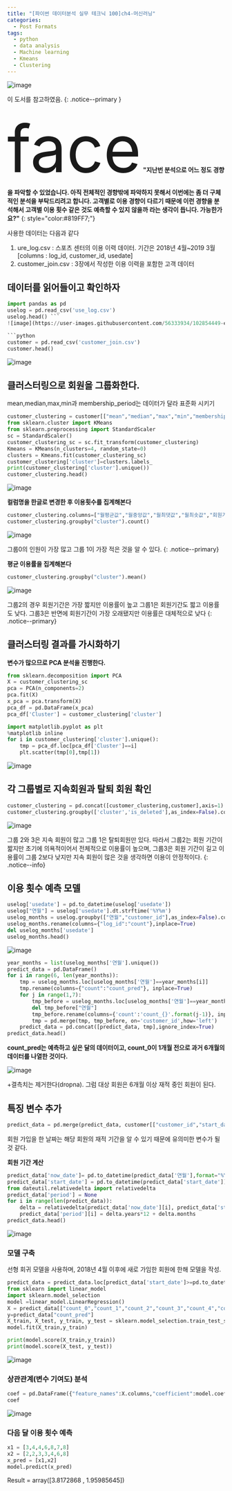 ```yaml
---
title: "[파이썬 데이터분석 실무 테크닉 100]ch4-머신러닝"
categories:
  - Post Formats
tags:
  - python
  - data analysis
  - Machine learning
  - Kmeans
  - Clustering
---
```

![image](https://user-images.githubusercontent.com/56333934/93761301-88221000-fc48-11ea-954a-30257f36e227.png)

이 도서를 참고하였음.
{: .notice--primary }

<span class="material-icons" style='font-size:150px;'>face</span>
**"지난번 분석으로 어느 정도 경향을 파악할 수 있었습니다. 아직 전체적인 경향밖에 파악하지 못해서 이번에는 좀 더 구체적인 분석을 부탁드리려고 합니다. 고객별로 이용 경향이 다르기 때문에 이런 경향을 분석해서 고객별 이용 횟수 같은 것도 예측할 수 있지 않을까 라는 생각이 듭니다. 가능한가요?"**
{: style="color:#819FF7;"}

사용한 데이터는 다음과 같다
1. ure_log.csv : 스포츠 센터의 이용 이력 데이터. 기간은 2018년 4월~2019 3월  [columns : log_id, customer_id, usedate]
2. customer_join.csv : 3장에서 작성한 이용 이력을 포함한 고객 데이터

## 데이터를 읽어들이고 확인하자

```python
import pandas as pd
uselog = pd.read_csv('use_log.csv')
uselog.head() ```
![image](https://user-images.githubusercontent.com/56333934/102854449-e8059e00-4465-11eb-8055-a2f20253b7be.png)

```python
customer = pd.read_csv('customer_join.csv')
customer.head()
```
![image](https://user-images.githubusercontent.com/56333934/102854519-08cdf380-4466-11eb-8a75-c6cda2daaa55.png)

## 클러스터링으로 회원을 그룹화한다.

mean,median,max,min과 membership_period는 데이터가 달라 표준화 시키기

```python
customer_clustering = customer[["mean","median","max","min","membership_period"]]
from sklearn.cluster import KMeans
from sklearn.preprocessing import StandardScaler
sc = StandardScaler()
customer_clustering_sc = sc.fit_transform(customer_clustering)
Kmeans = KMeans(n_clusters=4, random_state=0)
clusters = Kmeans.fit(customer_clustering_sc)
customer_clustering['cluster']=clusters.labels_
print(customer_clustering['cluster'].unique())
customer_clustering.head()
```
![image](https://user-images.githubusercontent.com/56333934/102854615-36b33800-4466-11eb-80b5-57910c536ea7.png)

**컬럼명을 한글로 변경한 후 이용횟수를 집계해본다**
```python
customer_clustering.columns=["월평균값","월중앙값","월최댓값","월최솟값","회원기간","cluster"]
customer_clustering.groupby("cluster").count()
```
![image](https://user-images.githubusercontent.com/56333934/102854667-55b1ca00-4466-11eb-988d-fe4de093097d.png)

그룹0의 인원이 가장 많고 그룹 1이 가장 적은 것을 알 수 있다.
{: .notice--primary}

**평균 이용률을 집계해본다**
```python
customer_clustering.groupby("cluster").mean()
```
![image](https://user-images.githubusercontent.com/56333934/102854790-97db0b80-4466-11eb-83aa-26b62836b4d9.png)

그룹2의 경우 회원기간은 가장 짧지만 이용률이 높고 그룹1은 회원기간도 짧고 이용률도 낮다. 그룹3은 반면에 회원기간이 가장 오래됐지만 이용률은 대체적으로 낮다
{: .notice--primary}

## 클러스터링 결과를 가시화하기
**변수가 많으므로 PCA 분석을 진행한다.**

```python
from sklearn.decomposition import PCA
X = customer_clustering_sc
pca = PCA(n_components=2)
pca.fit(X)
x_pca = pca.transform(X)
pca_df = pd.DataFrame(x_pca)
pca_df['Cluster'] = customer_clustering['cluster']

import matplotlib.pyplot as plt
%matplotlib inline
for i in customer_clustering['cluster'].unique():
    tmp = pca_df.loc[pca_df['Cluster']==i]
    plt.scatter(tmp[0],tmp[1])
```

![image](https://user-images.githubusercontent.com/56333934/102854910-e688a580-4466-11eb-873d-37b49adc6804.png)

## 각 그룹별로 지속회원과 탈퇴 회원 확인
```python
customer_clustering = pd.concat([customer_clustering,customer],axis=1)
customer_clustering.groupby(['cluster','is_deleted'],as_index=False).count()[['cluster','is_deleted','customer_id']]
```
![image](https://user-images.githubusercontent.com/56333934/102854957-04560a80-4467-11eb-817d-40f275a9d1df.png)

그룹 2와 3은 지속 회원이 많고 그룹 1은 탈퇴회원만 있다.
따라서 그룹2는 회원 기간이 짧지만 초기에 의욕적이어서 전체적으로 이용률이 높으며, 그룹3은 회원 기간이 길고 이용률이 그룹 2보다 낮지만 지속 회원이 많은 것을 생각하면 이용이 안정적이다.
{: .notice--info}

## 이용 횟수 예측 모델
```python
uselog['usedate'] = pd.to_datetime(uselog['usedate'])
uselog["연월"] = uselog['usedate'].dt.strftime('%Y%m')
uselog_months = uselog.groupby(["연월","customer_id"],as_index=False).count()
uselog_months.rename(columns={"log_id":"count"},inplace=True)
del uselog_months['usedate']
uselog_months.head()
```
![image](https://user-images.githubusercontent.com/56333934/102855105-572fc200-4467-11eb-9376-14c4410ac9f3.png)

```python
year_months = list(uselog_months['연월'].unique())
predict_data = pd.DataFrame()
for i in range(6, len(year_months)):
    tmp = uselog_months.loc[uselog_months['연월']==year_months[i]]
    tmp.rename(columns={"count":"count_pred"}, inplace=True)
    for j in range(1,7):
        tmp_before = uselog_months.loc[uselog_months['연월']==year_months[i-j]]
        del tmp_before["연월"]
        tmp_before.rename(columns={'count':'count_{}'.format(j-1)}, inplace=True)
        tmp = pd.merge(tmp, tmp_before, on='customer_id',how='left')
    predict_data = pd.concat([predict_data, tmp],ignore_index=True)
predict_data.head()
```
**count_pred는 예측하고 싶은 달의 데이터이고, count_0이 1개월 전으로 과거 6개월의 데이터를 나열한 것이다.**

![image](https://user-images.githubusercontent.com/56333934/102855289-b8f02c00-4467-11eb-9ef6-3c10f88c71dc.png)

+결측치는 제거한다(dropna). 그럼 대상 회원은 6개월 이상 재적 중인 회원이 된다.

## 특징 변수 추가
```python
predict_data = pd.merge(predict_data, customer[["customer_id","start_date"]], on='customer_id', how='left')
```
회원 가입을 한 날짜는 해당 회원의 재적 기간을 알 수 있기 때문에 유의미한 변수가 될 것 같다.

**회원 기간 계산**
```python
predict_data['now_date']= pd.to_datetime(predict_data['연월'],format="%Y%m")
predict_data['start_date'] = pd.to_datetime(predict_data['start_date'])
from dateutil.relativedelta import relativedelta
predict_data['period'] = None
for i in range(len(predict_data)):
    delta = relativedelta(predict_data['now_date'][i], predict_data['start_date'][i])
    predict_data['period'][i] = delta.years*12 + delta.months
predict_data.head()
```
![image](https://user-images.githubusercontent.com/56333934/102855584-40d63600-4468-11eb-9e3c-e6fed6966104.png)

### 모델 구축
선형 회귀 모델을 사용하며, 2018년 4월 이후에 새로 가임한 회원에 한해 모델을 작성.

```python
predict_data = predict_data.loc[predict_data['start_date']>=pd.to_datetime("20180401")]
from sklearn import linear_model
import sklearn.model_selection
model =linear_model.LinearRegression()
X = predict_data[["count_0","count_1","count_2","count_3","count_4","count_5","period"]]
y=predict_data["count_pred"]
X_train, X_test, y_train, y_test = sklearn.model_selection.train_test_split(X,y)
model.fit(X_train,y_train)

print(model.score(X_train,y_train))
print(model.score(X_test, y_test))
```
![image](https://user-images.githubusercontent.com/56333934/102855800-a296a000-4468-11eb-99e3-23c264a72c44.png)

### 상관관계(변수 기여도) 분석
```python
coef = pd.DataFrame({"feature_names":X.columns,"coefficient":model.coef_})
coef
```
![image](https://user-images.githubusercontent.com/56333934/102855856-c22dc880-4468-11eb-8209-22f094dfdfe2.png)

### 다음 달 이용 횟수 예측
```python
x1 = [3,4,4,6,8,7,8]
x2 = [2,2,3,3,4,6,8]
x_pred = [x1,x2]
model.predict(x_pred)
```
Result = array([3.8172868 , 1.95985645])
